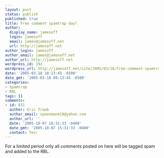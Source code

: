 ```yaml
---
layout: post
status: publish
published: true
title: Free comment spamtrap day!
author:
  display_name: jamesoff
  login: jamesoff
  email: james@jamesoff.net
  url: http://jamesoff.net
author_login: jamesoff
author_email: james@jamesoff.net
author_url: http://jamesoff.net
wordpress_id: 192
wordpress_url: http://jamesoff.net/site/2005/03/18/free-comment-spamtrap-day/
date: '2005-03-18 10:13:45 -0500'
date_gmt: '2005-03-18 09:13:45 -0500'
categories:
- Spamtrap
- RBL
tags: []
comments:
- id: 831
  author: Eric Traub
  author_email: spoonman419@yahoo.com
  author_url: ''
  date: '2005-10-07 16:31:33 -0400'
  date_gmt: '2005-10-07 15:31:33 -0400'
  content: Yes!
---
```

<p>For a limited period only all comments posted on here will be tagged spam and added to the RBL.</p>
